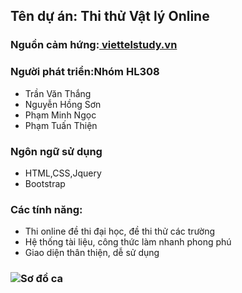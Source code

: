 ## Tên dự án: Thi thử Vật lý Online
### Nguồn cảm hứng:[ viettelstudy.vn](http://viettelstudy.vn/baithi.aspx?uc=6&id_thi=11&id_mon=37&id_loai_bt=5)
### Người phát triển:Nhóm HL308
- Trần Văn Thắng
- Nguyễn Hồng Sơn
- Phạm Minh Ngọc
- Phạm Tuấn Thiện
### Ngôn ngữ sử dụng
- HTML,CSS,Jquery
- Bootstrap
### Các tính năng:
- Thi online đề thi đại học, đề thi thử các trường
- Hệ thống tài liệu, công thức làm nhanh phong phú
- Giao diện thân thiện, dễ sử dụng
### ![Sơ đồ ca](http://i.imgur.com/r2c9hX9.jpg)
